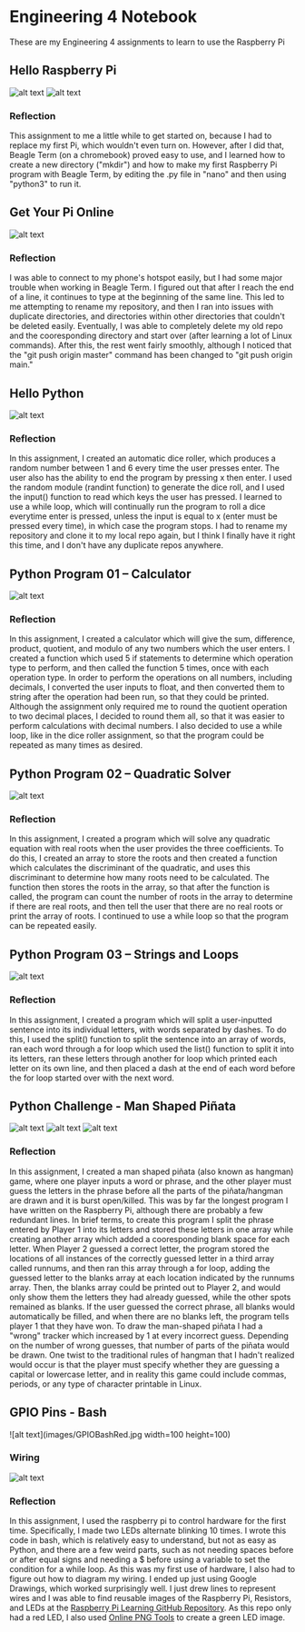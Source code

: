 # Engineering 4 Notebook
These are my Engineering 4 assignments to learn to use the Raspberry Pi
## Hello Raspberry Pi
![alt text](images/nanohelloworld.py.png)
![alt text](images/python3helloworld.py.png)
### Reflection
This assignment to me a little while to get started on, because I had to replace my first Pi, which wouldn't even turn on.  However, after I did that, Beagle Term (on a chromebook) proved easy to use, and I learned how to create a new directory ("mkdir") and how to make my first Raspberry Pi program with Beagle Term, by editing the .py file in "nano" and then using "python3" to run it.
## Get Your Pi Online
![alt text](images/getyourpionline.png)
### Reflection
I was able to connect to my phone's hotspot easily, but I had some major trouble when working in Beagle Term.  I figured out that after I reach the end of a line, it continues to type at the beginning of the same line. This led to me attempting to rename my repository, and then I ran into issues with duplicate directories, and directories within other directories that couldn't be deleted easily. Eventually, I was able to completely delete my old repo and the cooresponding directory and start over (after learning a lot of Linux commands). After this, the rest went fairly smoothly, although I noticed that the "git push origin master" command has been changed to "git push origin main." 
## Hello Python
![alt text](images/diceroller.png)
### Reflection
In this assignment, I created an automatic dice roller, which produces a random number between 1 and 6 every time the user presses enter.  The user also has the ability to end the program by pressing x then enter.  I used the random module (randint function) to generate the dice roll, and I used the input() function to read which keys the user has pressed.  I learned to use a while loop, which will continually run the program to roll a dice everytime enter is pressed, unless the input is equal to x (enter must be pressed every time), in which case the program stops. I had to rename my repository and clone it to my local repo again, but I think I finally have it right this time, and I don't have any duplicate repos anywhere.
## Python Program 01 – Calculator
![alt text](images/calculator.png)
### Reflection
In this assignment, I created a calculator which will give the sum, difference, product, quotient, and modulo of any two numbers which the user enters. I created a function which used 5 if statements to determine which operation type to perform, and then called the function 5 times, once with each operation type. In order to perform the operations on all numbers, including decimals, I converted the user inputs to float, and then converted them to string after the operation had been run, so that they could be printed.  Although the assignment only required me to round the quotient operation to two decimal places, I decided to round them all, so that it was easier to perform calculations with decimal numbers.  I also decided to use a while loop, like in the dice roller assignment, so that the program could be repeated as many times as desired.
## Python Program 02 – Quadratic Solver
![alt text](images/quadratic_solver.png)
### Reflection
In this assignment, I created a program which will solve any quadratic equation with real roots when the user provides the three coefficients.  To do this, I created an array to store the roots and then created a function which calculates the discriminant of the quadratic, and uses this discriminant to determine how many roots need to be calculated.  The function then stores the roots in the array, so that after the function is called, the program can count the number of roots in the array to determine if there are real roots, and then tell the user that there are no real roots or print the array of roots.  I continued to use a while loop so that the program can be repeated easily.
## Python Program 03 – Strings and Loops
![alt text](images/strings_and_loops.png)
### Reflection
In this assignment, I created a program which will split a user-inputted sentence into its individual letters, with words separated by dashes. To do this, I used the split() function to split the sentence into an array of words, ran each word through a for loop which used the list() function to split it into its letters,  ran these letters through another for loop which printed each letter on its own line, and then placed a dash at the end of each word before the for loop started over with the next word.  
## Python Challenge - Man Shaped Piñata
![alt text](images/MSPChallenge1.png)
![alt text](images/MSPChallenge2.png)
![alt text](images/MSPChallenge3.png)
### Reflection
In this assignment, I created a man shaped piñata (also known as hangman) game, where one player inputs a word or phrase, and the other player must guess the letters in the phrase before all the parts of the piñata/hangman are drawn and it is burst open/killed.  This was by far the longest program I have written on the Raspberry Pi, although there are probably a few redundant lines.  In brief terms, to create this program I split the phrase entered by Player 1 into its letters and stored these letters in one array while creating another array which added a cooresponding blank space for each letter. When Player 2 guessed a correct letter, the program stored the locations of all instances of the correctly guessed letter in a third array called runnums, and then ran this array through a for loop, adding the guessed letter to the blanks array at each location indicated by the runnums array.  Then, the blanks array could be printed out to Player 2, and would only show them the letters they had already guessed, while the other spots remained as blanks. If the user guessed the correct phrase, all blanks would automatically be filled, and when there are no blanks left, the program tells player 1 that they have won.  To draw the man-shaped piñata I had a "wrong" tracker which increased by 1 at every incorrect guess. Depending on the number of wrong guesses, that number of parts of the piñata would be drawn.  One twist to the traditional rules of hangman that I hadn't realized would occur is that the player must specify whether they are guessing a capital or lowercase letter, and in reality this game could include commas, periods, or any type of character printable in Linux.
## GPIO Pins - Bash
![alt text](images/GPIOBashRed.jpg width=100 height=100)
### Wiring
![alt text](images/GPIOBashWiring.png)
### Reflection
In this assignment, I used the raspberry pi to control hardware for the first time. Specifically, I made two LEDs alternate blinking 10 times.  I wrote this code in bash, which is relatively easy to understand, but not as easy as Python, and there are a few weird parts, such as not needing spaces before or after equal signs and needing a $ before using a variable to set the condition for a while loop.  As this was my first use of hardware, I also had to figure out how to diagram my wiring.  I ended up just using Google Drawings, which worked surprisingly well.  I just drew lines to represent wires and I was able to find reusable images of the Raspberry Pi, Resistors, and LEDs at the [Raspberry Pi Learning GitHub Repository](https://github.com/raspberrypilearning/components/tree/master/components).  As this repo only had a red LED, I also used [Online PNG Tools](https://onlinepngtools.com/change-png-color) to create a green LED image.
